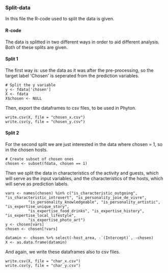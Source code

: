 ### Split-data

In this file the R-code used to split the data is given. 

#### R-code
The data is splitted in two different ways in order to aid different analysis. Both of these splits are given. 

#### Split 1
The first way is: use the data as it was after the pre-processing, 
so the target label 'Chosen' is seperated from the prediction variables. 
```
# Split the y variable 
y <- fdata['chosen']
X <- fdata
X$chosen <- NULL
```
Then, export the dataframes to csv files, to be used in Phyton. 
```
write.csv(X, file = "chosen_x.csv")
write.csv(y, file = "chosen_y.csv")
```

#### Split 2
For the second split we are just interested in the data where chosen = 1, so in the chosen hosts. 

```
# Create subset of chosen ones
chosen <- subset(fdata, chosen == 1)
```
Then we split the data in characteristics of the activity and guests, which will serve as the input variables,
and the characteristics of the hosts, which will serve as prediction labels. 
```
vars <- names(chosen) %in% c("is_characteristic_outgoing", "is_characteristic_introvert", "is_personality_joie_de_vivre",
          "is_personality_knowledgeable", "is_personality_artistic", "is_expertise_unique_story",
          "is_expertise_food_drinks", "is_expertise_history", "is_expertise_local_lifestyle",
          "is_expertise_photo_art")
y <- chosen[vars]
chosen <- chosen[!vars]

datamin <- chosen %>% select(-host_area, -`(Intercept)`, -chosen)
X <- as.data.frame(datamin)
```
And again, we write these dataframes also to csv files. 
```
write.csv(X, file = "char_x.csv")
write.csv(y, file = "char_y.csv")
```
